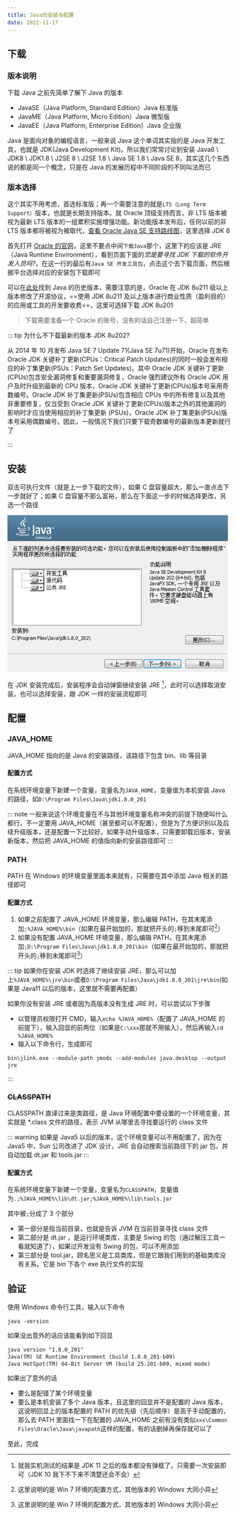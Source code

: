 ```yaml
---
title: Java的安装与配置
date: 2022-11-17
---
```


## 下载

### 版本说明

下载 Java 之前先简单了解下 Java 的版本

- JavaSE（Java Platform, Standard Edition）Java 标准版
- JavaME（Java Platform, Micro Edition）Java 微型版
- JavaEE（Java Platform, Enterprise Edition）Java 企业版

Java 是面向对象的编程语言，一般来说 Java 这个单词其实指的是 Java 开发工具，也就是 JDK(Java Development Kit)。所以我们常常讨论到安装 Java8 \ JDK8 \ JDK1.8 \ J2SE 8 \ J2SE 1.8 \ Java SE 1.8 \ Java SE 8，其实这几个东西说的都是同一个概念，只是在 Java 的发展历程中不同阶段的不同叫法而已

### 版本选择

这个其实不用考虑，首选标准版；再一个需要注意的就是`LTS（Long Term Support）`版本，也就是长期支持版本。就 Oracle 顶级支持而言，非 LTS 版本被视为最新 LTS 版本的一组累积实施增强功能。新功能版本发布后，任何以前的非 LTS 版本都将被视为被取代，[查看 Oracle Java SE 支持路线图](https://www.oracle.com/java/technologies/java-se-support-roadmap.html)，这里选择 JDK 8

首先打开 [Oracle 的官网](https://www.java.com/zh-CN/)，这里不要点中间`下载Java`那个，这里下的应该是 JRE（Java Runtime Environment），看到页面下面的*您是要寻找 JDK 下载的软件开发人员吗?*，在这一行的最后有`Java SE 开发工具包`，点击这个去下载页面，然后根据平台选择对应的安装包下载即可

可以在[此处](https://www.oracle.com/java/technologies/downloads/archive/)找到 Java 的历史版本，需要注意的是，Oracle 在 JDK 8u211 级以上版本修改了开源协议，==使用 JDK 8u211 及以上版本进行商业性质（盈利目的）的应用或工具的开发要收费==，这里可选择下载 JDK 8u201

> 下载需要准备一个 Oracle 的账号，没有的话自己注册一下，超简单

::: tip 为什么不下载最新的版本 JDK 8u202?

从 2014 年 10 月发布 Java SE 7 Update 71(Java SE 7u71)开始，Oracle 在发布 Oracle JDK 关键补丁更新(CPUs：Critical Patch Updates)的同时一般会发布相应的补丁集更新(PSUs：Patch Set Updates)。其中 Oracle JDK 关键补丁更新(CPUs)包含安全漏洞修复和重要漏洞修复，Oracle 强烈建议所有 Oracle JDK 用户及时升级到最新的 CPU 版本，Oracle JDK 关键补丁更新(CPUs)版本号采用奇数编号。Oracle JDK 补丁集更新(PSUs)包含相应 CPUs 中的所有修复以及其他非重要修复，仅当受到 Oracle JDK 关键补丁更新(CPUs)版本之外的其他漏洞的影响时才应当使用相应的补丁集更新 (PSUs)，Oracle JDK 补丁集更新(PSUs)版本号采用偶数编号。因此，一般情况下我们只要下载奇数编号的最新版本更新就行了

:::

## 安装

双击可执行文件（就是上一步下载的文件），如果 C 盘容量超大，那么一直点击下一步就好了；如果 C 盘容量不那么富裕，那么在下面这一步的时候选择更改，另选一个路径

![java-install](/assets/sbs/java-install.png)

在 JDK 安装完成后，安装程序会自动弹窗继续安装 JRE [^first]，此时可以选择取消安装，也可以选择安装，跟 JDK 一样的安装流程即可

[^first]: 就我实机测试的结果是 JDK 11 之后的版本都没有弹框了，只需要一次安装即可（JDK 10 我下不下来不清楚还会不会）

## 配置

### JAVA_HOME

JAVA_HOME 指向的是 Java 的安装路径，该路径下包含 bin、lib 等目录

#### 配置方式

在系统环境变量下新建一个变量，变量名为`JAVA_HOME`，变量值为本机安装 Java 的路径，如`D:\Program Files\Java\jdk1.8.0_201`

::: note
一般来说这个环境变量在不与其他环境变量名称冲突的前提下随便叫什么都行，不一定要用 JAVA_HOME（甚至都可以不配置），但是为了方便识别以及后续升级版本，还是配置一下比较好。如果手动升级版本，只需要卸载旧版本，安装新版本，然后把 JAVA_HOME 的值指向新的安装路径即可
:::

### PATH

PATH 在 Windows 的环境变量里面本来就有，只需要在其中添加 Java 相关的路径即可

#### 配置方式

1. 如果之前配置了 JAVA_HOME 环境变量，那么编辑 PATH，在其末尾添加`;%JAVA_HOME%\bin`（如果在最开始加的，那就把开头的`;`移到末尾即可[^second]）
2. 如果没有配置 JAVA_HOME 环境变量，那么编辑 PATH，在其末尾添加`;D:\Program Files\Java\jdk1.8.0_201\bin`（如果在最开始加的，那就把开头的`;`移到末尾即可[^second]）

[^second]: 这里说明的是 Win 7 环境的配置方式，其他版本的 Windows 大同小异

::: tip
如果你在安装 JDK 时选择了继续安装 JRE，那么可以加上`%JAVA_HOME%\jre\bin`或者`D:\Program Files\Java\jdk1.8.0_201\jre\bin`(如果是 Java11 以后的版本，这里就不需要再配置）

如果你没有安装 JRE 或者因为高版本没有生成 JRE 时，可以尝试以下步骤

- 以管理员权限打开 CMD，输入`echo %JAVA_HOME%`（配置了 JAVA_HOME 的前提下），输入回显的前两位（如果是`C:\xxx`那就不用输入），然后再输入`cd %JAVA_HOME%`
- 输入以下命令行，生成即可

```shell
bin\jlink.exe --module-path jmods --add-modules java.desktop --output jre
```

:::

### ~~CLASSPATH~~

CLASSPATH 直译过来是类路径，是 Java 环境配置中要设置的一个环境变量，其实就是 \*.class 文件的路径，表示 JVM 从哪里去寻找要运行的 class 文件

::: warning
如果是 Java5 以后的版本，这个环境变量可以不用配置了，因为在 Java5 中，Sun 公司改进了 JDK 设计，JRE 会自动搜索当前路径下的 jar 包，并自动加载 dt.jar 和 tools.jar
:::

#### 配置方式

在系统环境变量下新建一个变量，变量名为`CLASSPATH`，变量值为`.;%JAVA_HOME%\lib\dt.jar;%JAVA_HOME%\lib\tools.jar`

其中被`;`分成了 3 个部分

- 第一部分是指当前目录，也就是告诉 JVM 在当前目录寻找 class 文件
- 第二部分是 dt.jar ，是运行环境类库，主要是 Swing 的包（通过解压工具一看就知道了），如果过开发没有 Swing 的包，可以不用添加
- 第三部分是 tool.jar，顾名思义是工具类库，但是它跟我们用到的基础类库没有关系。它是 bin 下各个 exe 执行文件的实现

## 验证

使用 Windows 命令行工具，输入以下命令

```shell
java -version
```

如果没出意外的话应该能看到如下回显

```shell
java version "1.8.0_201"
Java(TM) SE Runtime Environment (build 1.8.0_201-b09)
Java HotSpot(TM) 64-Bit Server VM (build 25.201-b09, mixed mode)
```

如果出了意外的话

- 要么是配错了某个环境变量
- 要么是本机安装了多个 Java 版本，且这里的回显并不是配置的 Java 版本，这说明回显上的版本配置的 PATH 的优先级（先后顺序）是高于手动配置的，那么去 PATH 里面找一下在配置的 JAVA_HOME 之前有没有类似`xxx\Common Files\Oracle\Java\javapath`这样的配置，有的话删掉再保存就可以了

至此，完成
